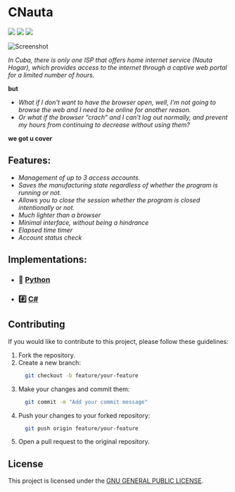 # CNauta

![](https://img.shields.io/badge/build-passing-brightgreen?style=flat)
![](https://img.shields.io/badge/release-v0.2.1-inactive?style=flat)
![](https://img.shields.io/badge/reposize-3.4MB-inactive?style=flat)


![Screenshot](assets/images/ico-signal.ico)

_In Cuba, there is only one ISP that offers home internet service (Nauta Hogar), which provides access to the internet through a captive web portal for a limited number of hours._

**but**

- _What if I don't want to have the browser open, well, I'm not going to browse the web and I need to be online for another reason._
- _Or what if the browser “crach” and I can't log out normally, and prevent my hours from continuing to decrease without using them?_

**we got u cover**


## Features:

- _Management of up to 3 access accounts._
- _Saves the manufacturing state regardless of whether the program is running or not._
- _Allows you to close the session whether the program is closed intentionally or not._
- _Much lighter than a browser_
- _Minimal interface, without being a hindrance_
- _Elapsed time timer_
- _Account status check_

## Implementations:

- ### 🐍 [Python](https://github.com/mamei-tech/cnauta/tree/main/multiplatform/python)
- ### #️⃣ [C#](https://github.com/mamei-tech/cnauta/tree/main/win)

## Contributing

If you would like to contribute to this project, please follow these guidelines:

1. Fork the repository.
2. Create a new branch:
    ```bash
      git checkout -b feature/your-feature
    ```
3. Make your changes and commit them:
    ```bash
      git commit -m "Add your commit message"
    ```
4. Push your changes to your forked repository:
    ```bash
      git push origin feature/your-feature
    ```
5. Open a pull request to the original repository.


## License

This project is licensed under the [GNU GENERAL PUBLIC LICENSE](https://github.com/mamei-tech/cnauta/blob/main/LICENSE).


